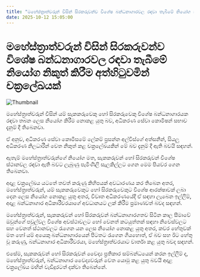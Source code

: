 ```yaml
---
title: "මහේස්ත්‍රාත්වරුන් විසින් සිරකරුවන්ව විශේෂ බන්ධනාගාරවල රඳවා තැබීමේ නියෝග නිකුත් කිරීම අත්හිටුවමින් චක්‍රලේඛයක්"
date: 2025-10-12 15:05:00
---
```


# මහේස්ත්‍රාත්වරුන් විසින් සිරකරුවන්ව විශේෂ බන්ධනාගාරවල රඳවා තැබීමේ නියෝග නිකුත් කිරීම අත්හිටුවමින් චක්‍රලේඛයක්

![Thumbnail](https://helakuru.sgp1.cdn.digitaloceanspaces.com/esana/images/lib/court-2.jpg)

මහේස්ත්‍රාත්වරුන් විසින් යම් සැකකරුවෙකු හෝ සිරකරුවෙකු විශේෂ බන්ධනාගාරයක රඳවා තබන ලෙස නියෝග කිරීම නොකළ යුතු බව, අධිකරණ සේවා කොමිෂන් සභාව දැනුම් දී තිබෙනවා.

ඒ අනුව, අධිකරණ සේවා කොමිසමේ ලේකම් ප්‍රසන්න අල්විස්ගේ අත්සනින්, සියලු අධිකරණ නිලධාරීන් වෙත නිකුත් කළ චක්‍රලේඛයකින් මේ බව දැනුම් දී ඇති බවයි සඳහන්.

ඇතැම් මහේස්ත්‍රාත්වරුන්ගේ නියෝග මත, සැකකරුවන් හෝ සිරකරුවන් විශේෂ ස්ථානවල රඳවා ඇති බවට ලැබුණු පැමිණිලි සැලකිල්ලට ගෙන මෙම පියවර ගෙන තිබෙනවා.

අදාළ චක්‍රලේඛය යටතේ තවත් කරුණු කිහිපයක් අවධාරණය කර තිබෙන අතර, මහේස්ත්‍රාත්වරුන්, යම් සැකකරුවෙකුට හෝ සිරකරුවෙකුට විශේෂ ආරක්ෂාවක් ලබා දෙන ලෙස නියෝග නොකළ යුතු අතර, විවෘත අධිකරණයේදී ඒ සඳහා ලැබෙන ඉල්ලීම්, අදාළ බන්ධනාගාර අධිකාරීවරයාගේ අවධානයට ලක් කිරීම ප්‍රමාණවත් බවද සඳහන්.

මහේස්ත්‍රාත්වරුන්, සැකකරුවන් හෝ සිරකරුවන් බන්ධනාගාරගතව සිටින කාල සීමාවේ ඔවුන්ගේ පවුල්වල විශේෂ අවස්ථාවලට හෝ වෙනත් කටයුත්තක් සඳහා නිවෙස්වලට සහ වෙනත් ස්ථානවලට රැගෙන යන ලෙස නියෝග නොකළ යුතු අතර, කවර හේතුවක් මත හෝ යම් අයෙකු බන්ධනාගාරයෙන් පිටතට රැගෙන ගියහොත්, ඒ බව සහ ඊට හේතු වූ කරුණු, බන්ධනාගාර අධිකාරීවරයා, මහේස්ත්‍රාත්වරයාට වාර්තා කළ යුතු බවද සඳහන්.

එසේම, සැකකරුවන් හෝ සිරකරුවන් වෛද්‍ය ප්‍රතිකාර සම්බන්ධයෙන් කරන ඉල්ලීම් ද, මහේස්ත්‍රාත්වරුන්, බන්ධනාගාර වෛද්‍යවරුන් වෙත යොමු කළ යුතු බවයි අදාළ චක්‍රලේඛය මඟින් වැඩිදුරටත් දක්වා තිබෙන්නේ.

